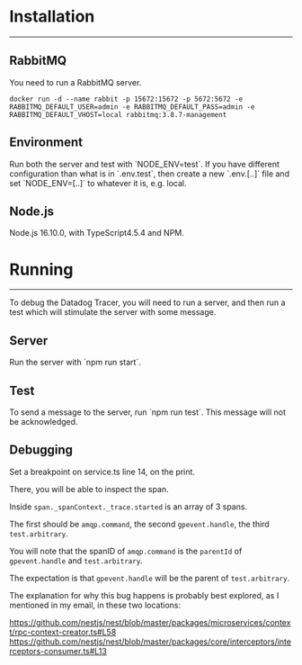 <h1>Installation</h1>
<hr>
<h2>RabbitMQ</h2>
You need to run a RabbitMQ server.

`docker run -d --name rabbit -p 15672:15672 -p 5672:5672 -e RABBITMQ_DEFAULT_USER=admin -e RABBITMQ_DEFAULT_PASS=admin -e RABBITMQ_DEFAULT_VHOST=local rabbitmq:3.8.7-management`

<h2>Environment</h2>
Run both the server and test with `NODE_ENV=test`. If you have
different configuration than what is in `.env.test`, then create
a new `.env.[..]` file and set `NODE_ENV=[..]` to whatever it
is, e.g. local.

<h2>Node.js</h2>
Node.js 16.10.0, with TypeScript4.5.4 and NPM.

<h1>Running</h1>
<hr>
To debug the Datadog Tracer, you will need to run a server,
and then run a test which will stimulate the server with some
message.

<h2>Server</h2>
Run the server with `npm run start`.

<h2>Test</h2>
To send a message to the server, run `npm run test`.
This message will not be acknowledged.

<h2>Debugging</h2>
Set a breakpoint on service.ts line 14, on the print.

There, you will be able to inspect the span.

Inside `span._spanContext._trace.started` is an array of 3 spans.

The first should be `amqp.command`, the second `gpevent.handle`,
the third `test.arbitrary`.

You will note that the spanID of `amqp.command` is the
`parentId` of `gpevent.handle` and `test.arbitrary`.

The expectation is that `gpevent.handle` will be the parent of
`test.arbitrary`. 

The explanation for why this bug happens is probably best explored,
as I mentioned in my email, in these two locations:

https://github.com/nestjs/nest/blob/master/packages/microservices/context/rpc-context-creator.ts#L58
https://github.com/nestjs/nest/blob/master/packages/core/interceptors/interceptors-consumer.ts#L13
